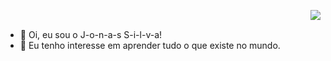<img align="right" src="https://komarev.com/ghpvc/?username=J-o-n-a-s&color=0000ff"><br>

- 👋 Oi, eu sou o J-o-n-a-s S-i-l-v-a!
- 👀 Eu tenho interesse em aprender tudo o que existe no mundo.


<!---
J-o-n-a-s is a ✨ special ✨ repository because its `README.md` (this file) appears on your GitHub profile.
You can click the Preview link to take a look at your changes.
--->
